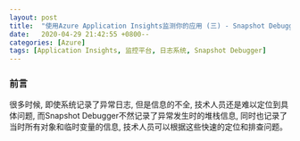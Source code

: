```yaml
---
layout: post
title:  "使用Azure Application Insights监测你的应用 (三) - Snapshot Debugger"
date:   2020-04-29 21:42:55 +0800--
categories: [Azure]
tags: [Application Insights, 监控平台, 日志系统, Snapshot Debugger]  
---
```


### 前言
很多时候, 即使系统记录了异常日志, 但是信息的不全, 技术人员还是难以定位到具体问题, 而Snapshot Debugger不然记录了异常发生时的堆栈信息, 同时也记录了当时所有对象和临时变量的信息, 技术人员可以根据这些快速的定位和排查问题。